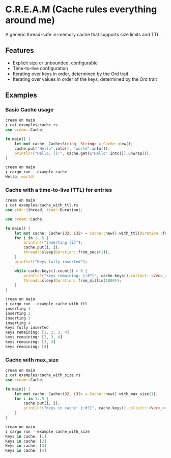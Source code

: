# C.R.E.A.M (Cache rules everything around me)

A generic thread-safe in-memory cache that supports size limits and TTL.

## Features
- Explicit size or unbounded, configurable
- Time-to-live configuration
- Iterating over keys in order, determined by the Ord trait
- Iterating over values in order of the keys, determined by the Ord trait

## Examples

### Basic Cache usage

``` rust
cream on main
❯ cat examples/cache.rs
use cream::Cache;

fn main() {
    let mut cache: Cache<String, String> = Cache::new();
    cache.put("Hello".into(), "world".into());
    println!("Hello, {}!", cache.get(&"Hello".into()).unwrap());
}

cream on main
❯ cargo run --example cache
Hello, world!
```


### Cache with a time-to-live (TTL) for entries
``` rust
cream on main
❯ cat examples/cache_with_ttl.rs
use std::{thread, time::Duration};

use cream::Cache;

fn main() {
    let mut cache: Cache<i32, i32> = Cache::new().with_ttl(Duration::from_secs(5));
    for i in 1..5 {
        println!("inserting {i}");
        cache.put(i, i);
        thread::sleep(Duration::from_secs(1));
    }
    println!("Keys fully inserted");

    while cache.keys().count() > 0 {
        println!("keys remaining: {:#?}", cache.keys().collect::<Vec<_>>());
        thread::sleep(Duration::from_millis(1000));
    }
}

cream on main
❯ cargo run --example cache_with_ttl
inserting 1
inserting 2
inserting 3
inserting 4
Keys fully inserted
keys remaining: [1, 2, 3, 4]
keys remaining: [2, 3, 4]
keys remaining: [3, 4]
keys remaining: [4]
```

### Cache with max_size

``` rust
cream on main
❯ cat examples/cache_with_size.rs
use cream::Cache;

fn main() {
    let mut cache: Cache<i32, i32> = Cache::new().with_max_size(1);
    for i in 1..5 {
        cache.put(i, i);
        println!("Keys in cache: {:#?}", cache.keys().collect::<Vec<_>>());
    }
}

cream on main
❯ cargo run --example cache_with_size
Keys in cache: [1]
Keys in cache: [2]
Keys in cache: [3]
Keys in cache: [4]
```
